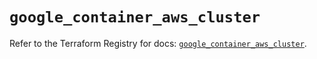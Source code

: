 # `google_container_aws_cluster`

Refer to the Terraform Registry for docs: [`google_container_aws_cluster`](https://registry.terraform.io/providers/hashicorp/google/6.10.0/docs/resources/container_aws_cluster).
